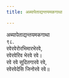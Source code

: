 ```yaml
---
title: अब्यापेताद्यन्तयमकगाथा

---
```

अब्यापेताद्यन्तयमकगाथा  
९८.  
रवेरवेरोरभिमारभेरवे,  
रवेरवेरिव भेरवे रवे।  
रवे रवे सूदितगारवे रवे,  
रवेरवेदेसि जिनोरवे रवे॥  